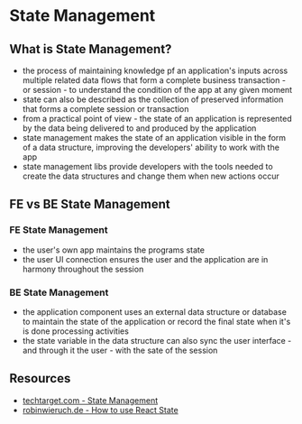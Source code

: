 # State Management

## What is State Management?
- the process of maintaining knowledge pf an application's inputs across multiple related data flows that form a complete business transaction - or session - to understand the condition of the app at any given moment
- state can also be described as the collection of preserved information that forms a complete session or transaction
- from a practical point of view - the state of an application is represented by the data being delivered to and produced by the application
- state management makes the state of an application visible in the form of a data structure, improving the developers' ability to work with the app
- state management libs provide developers with the tools needed to create the data structures and change them when new actions occur

## FE vs BE State Management
### FE State Management
- the user's own app maintains the programs state
- the user UI connection ensures the user and the application are in harmony throughout the session

### BE State Management
- the application component uses an external data structure or database to maintain the state of the application or record the final state when it's is done processing activities
- the state variable in the data structure can also sync the user interface - and through it the user - with the sate of the session

## Resources
- [techtarget.com - State Management](https://www.techtarget.com/searchapparchitecture/definition/state-management)
- [robinwieruch.de - How to use React State](https://www.robinwieruch.de/react-state/)